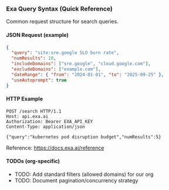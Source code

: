 ### Exa Query Syntax (Quick Reference)

Common request structure for search queries.

#### JSON Request (example)
```json
{
  "query": "site:sre.google SLO burn rate",
  "numResults": 10,
  "includeDomains": ["sre.google", "cloud.google.com"],
  "excludeDomains": ["example.com"],
  "dateRange": { "from": "2024-01-01", "to": "2025-09-25" },
  "useAutoprompt": true
}
```

#### HTTP Example
```http
POST /search HTTP/1.1
Host: api.exa.ai
Authorization: Bearer EXA_API_KEY
Content-Type: application/json

{"query":"kubernetes pod disruption budget","numResults":5}
```

Reference: https://docs.exa.ai/reference

#### TODOs (org-specific)
- TODO: Add standard filters (allowed domains) for our org
- TODO: Document pagination/concurrency strategy